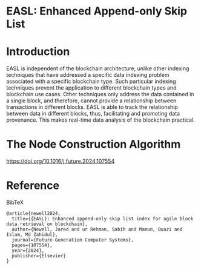 # EASL: Enhanced Append-only Skip List

# Introduction
EASL is independent of the blockchain architecture, unlike other indexing techniques that have addressed a specific data indexing problem associated with a specific blockchain type. Such particular indexing techniques prevent the application to different blockchain types and blockchain use cases. Other techniques only address the data contained in a single block, and therefore, cannot provide a relationship between transactions in different blocks. EASL is able to track the relationship between data in different blocks, thus, facilitating and promoting data provenance. This makes real-time data analysis of the blockchain practical.

# The Node Construction Algorithm

https://doi.org/10.1016/j.future.2024.107554

# Reference
BibTeX
```
@article{newell2024,
  title={{EASL}: Enhanced append-only skip list index for agile block data retrieval on blockchain},
  author={Newell, Jared and ur Rehman, Sabih and Mamun, Quazi and Islam, Md Zahidul},
  journal={Future Generation Computer Systems},
  pages={107554},
  year={2024},
  publisher={Elsevier}
}
```
